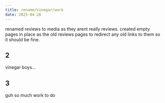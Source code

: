 ```yaml
---
title: rename/vinegar/work
date: 2025-04-26
---
```


renamed reviews to media as they arent really reviews. created empty pages in place as the old reviews pages to redirect any old links to them so it should be fine.

## 2

vinegar boys...

## 3

guh so much work to do
